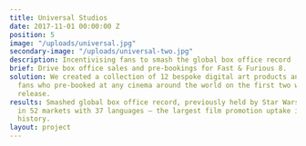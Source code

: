 ```yaml
---
title: Universal Studios
date: 2017-11-01 00:00:00 Z
position: 5
image: "/uploads/universal.jpg"
secondary-image: "/uploads/universal-two.jpg"
description: Incentivising fans to smash the global box office record
brief: Drive box office sales and pre-bookings for Fast & Furious 8.
solution: We created a collection of 12 bespoke digital art products and rewarded
  fans who pre-booked at any cinema around the world on the first two weeks of theatrical
  release.
results: Smashed global box office record, previously held by Star Wars, and activated
  in 52 markets with 37 languages – the largest film promotion uptake in Universal’s
  history.
layout: project
---
```


